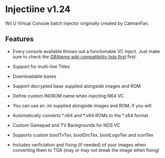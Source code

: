 # Injectiine v1.24
Wii U Virtual Console batch injector originally created by CatmanFan.

## Features
- Every console available throws out a functionable VC inject. Just make sure to check the [GBAtemp wiki compatibility lists first]() first.

- Support for multi-line Titles

- Downloadable bases

- Support decrypted base supplied alongside images and ROM

- Define custom INI/ROM name when injecting N64 VC 

- You can use an .ini supplied alongside images and ROM, if you will

- Automatically converts *.n64 and *.v64 ROMs to the *.z64 format

- Custom Gamepad and TV Backgrounds for NDS VC

- Supports custom bootTvTex, bootDrcTex, bootLogoTex and iconTex

- Includes verficiation and fixing (if needed) of your images when converting them to TGA (may or may not break the image when fixing)


